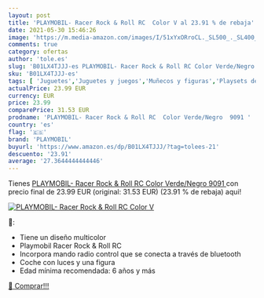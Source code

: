```yaml
---
layout: post
title: 'PLAYMOBIL- Racer Rock & Roll RC  Color V al 23.91 % de rebaja'
date: 2021-05-30 15:46:26
image: 'https://m.media-amazon.com/images/I/51xYxORroCL._SL500_._SL400_.jpg'
comments: true
category: ofertas
author: 'tole.es'
slug: 'B01LX4TJJJ-es PLAYMOBIL- Racer Rock & Roll RC Color Verde/Negro 9091'
sku: 'B01LX4TJJJ-es'
tags: [ 'Juguetes','Juguetes y juegos','Muñecos y figuras','Playsets de figuras de juguete para niños','playmobil','playmobil-', ]
actualPrice: 23.99 EUR
currency: EUR
price: 23.99
comparePrice: 31.53 EUR
prodname: 'PLAYMOBIL- Racer Rock & Roll RC  Color Verde/Negro  9091 '
country: 'es'
flag: '🇪🇸'
brand: 'PLAYMOBIL'
buyurl: 'https://www.amazon.es/dp/B01LX4TJJJ/?tag=tolees-21'
descuento: '23.91'
average: '27.3644444444446'
---
```


Tienes [PLAYMOBIL- Racer Rock & Roll RC  Color Verde/Negro  9091 ](https://www.amazon.es/dp/B01LX4TJJJ/?tag=tolees-21) con precio final de  23.99 EUR (original: 31.53 EUR) (23.91 %  de rebaja) aqui!

[![PLAYMOBIL- Racer Rock & Roll RC  Color V](https://m.media-amazon.com/images/I/51xYxORroCL._SL500_._SL400_.jpg)](https://www.amazon.es/dp/B01LX4TJJJ/?tag=tolees-21)

🔎:

- Tiene un diseño multicolor
- Playmobil Racer Rock & Roll RC
- Incorpora mando radio control que se conecta a través de bluetooth
- Coche con luces y una figura
- Edad mínima recomendada: 6 años y más

[🛒 Comprar!!!](https://www.amazon.es/dp/B01LX4TJJJ/?tag=tolees-21)
